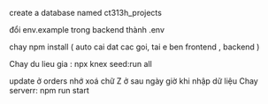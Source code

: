 create a database named ct313h_projects

đổi env.example trong backend thành .env

chay npm install ( auto cai dat cac goi, tai e ben frontend , backend  ) 

Chay du lieu gia :  npx knex seed:run all



update ở orders nhớ xoá chữ Z ở sau ngày giờ khi nhập dữ liệu
Chay serverr: npm run start
